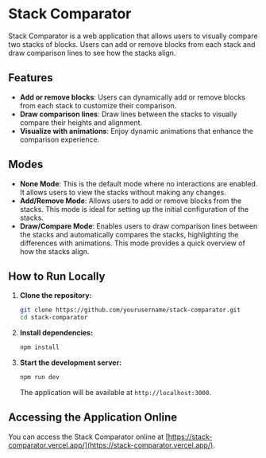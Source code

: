 # Stack Comparator

Stack Comparator is a web application that allows users to visually compare two stacks of blocks. Users can add or remove blocks from each stack and draw comparison lines to see how the stacks align.

## Features

- **Add or remove blocks**: Users can dynamically add or remove blocks from each stack to customize their comparison.
- **Draw comparison lines**: Draw lines between the stacks to visually compare their heights and alignment.
- **Visualize with animations**: Enjoy dynamic animations that enhance the comparison experience.

## Modes

- **None Mode**: This is the default mode where no interactions are enabled. It allows users to view the stacks without making any changes.
- **Add/Remove Mode**: Allows users to add or remove blocks from the stacks. This mode is ideal for setting up the initial configuration of the stacks.
- **Draw/Compare Mode**: Enables users to draw comparison lines between the stacks and automatically compares the stacks, highlighting the differences with animations. This mode provides a quick overview of how the stacks align.

## How to Run Locally

1. **Clone the repository:**

   ```bash
   git clone https://github.com/yourusername/stack-comparator.git
   cd stack-comparator
   ```

2. **Install dependencies:**

   ```bash
   npm install
   ```

3. **Start the development server:**

   ```bash
   npm run dev
   ```

   The application will be available at `http://localhost:3000`.

## Accessing the Application Online

You can access the Stack Comparator online at [https://stack-comparator.vercel.app/](https://stack-comparator.vercel.app/).

